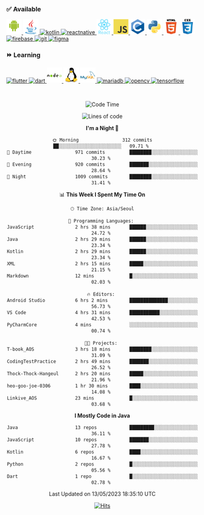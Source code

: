 <!--![header](https://capsule-render.vercel.app/api?type=waving&color=16de46&height=200&section=header&text=🍀%20App%20Developer%20JeongMi&fontSize=40&fontColor=ffffff&animation=fadeIn&fontAlign=66)

<p><img align="left" src="https://github-readme-stats.vercel.app/api/top-langs?username=jung0115&show_icons=true&locale=en&layout=compact" alt="jung0115" /></p>
<p><img align="center" src="https://github-readme-stats.vercel.app/api?username=jung0115&show_icons=true&locale=en" alt="jung0115" /></p>-->

<!--<h2 align="left">👩🏻‍💻 Languages and Tools</h2>-->

<h3 align="left">✅ Available</h3>
<p align="left"> 
<a href="https://developer.android.com" target="_blank" rel="noreferrer"> <img src="https://raw.githubusercontent.com/devicons/devicon/master/icons/android/android-original-wordmark.svg" alt="android" width="40" height="40"/> </a> <!-- 안드로이드 -->
<a href="https://www.java.com" target="_blank" rel="noreferrer"> <img src="https://raw.githubusercontent.com/devicons/devicon/master/icons/java/java-original.svg" alt="java" width="40" height="40"/> </a> <!-- Java -->
<a href="https://kotlinlang.org" target="_blank" rel="noreferrer"> <img src="https://www.vectorlogo.zone/logos/kotlinlang/kotlinlang-icon.svg" alt="kotlin" width="40" height="40"/> </a> <!-- Kotlin -->
<a href="https://reactnative.dev/" target="_blank" rel="noreferrer"> <img src="https://reactnative.dev/img/header_logo.svg" alt="reactnative" width="40" height="40"/> </a> <!-- ReactNative -->
<a href="https://reactjs.org/" target="_blank" rel="noreferrer"> <img src="https://raw.githubusercontent.com/devicons/devicon/master/icons/react/react-original-wordmark.svg" alt="react" width="40" height="40"/> </a> <!--React -->
<a href="https://developer.mozilla.org/en-US/docs/Web/JavaScript" target="_blank" rel="noreferrer"> <img src="https://raw.githubusercontent.com/devicons/devicon/master/icons/javascript/javascript-original.svg" alt="javascript" width="40" height="40"/> </a> <!-- JavaScript -->
<a href="https://www.cprogramming.com/" target="_blank" rel="noreferrer"> <img src="https://raw.githubusercontent.com/devicons/devicon/master/icons/c/c-original.svg" alt="c" width="40" height="40"/> </a> <!-- C언어 -->
<a href="https://www.python.org" target="_blank" rel="noreferrer"> <img src="https://raw.githubusercontent.com/devicons/devicon/master/icons/python/python-original.svg" alt="python" width="40" height="40"/> </a> <!-- Python -->
<a href="https://www.w3.org/html/" target="_blank" rel="noreferrer"> <img src="https://raw.githubusercontent.com/devicons/devicon/master/icons/html5/html5-original-wordmark.svg" alt="html5" width="40" height="40"/> </a> <!-- HTML -->
<a href="https://www.w3schools.com/css/" target="_blank" rel="noreferrer"> <img src="https://raw.githubusercontent.com/devicons/devicon/master/icons/css3/css3-original-wordmark.svg" alt="css3" width="40" height="40"/> </a> <!-- CSS -->
<a href="https://firebase.google.com/" target="_blank" rel="noreferrer"> <img src="https://www.vectorlogo.zone/logos/firebase/firebase-icon.svg" alt="firebase" width="40" height="40"/> </a> <!-- Firebase -->
<a href="https://git-scm.com/" target="_blank" rel="noreferrer"> <img src="https://www.vectorlogo.zone/logos/git-scm/git-scm-icon.svg" alt="git" width="40" height="40"/> </a> <!-- Git -->
<a href="https://www.figma.com/" target="_blank" rel="noreferrer"> <img src="https://www.vectorlogo.zone/logos/figma/figma-icon.svg" alt="figma" width="40" height="40"/> </a> <!-- Figma -->
</p>

<h3 align="left">⏩ Learning</h3>
<p align="left">
<a href="https://flutter.dev" target="_blank" rel="noreferrer"> <img src="https://www.vectorlogo.zone/logos/flutterio/flutterio-icon.svg" alt="flutter" width="40" height="40"/> </a> <!-- Flutter -->
<a href="https://dart.dev" target="_blank" rel="noreferrer"> <img src="https://www.vectorlogo.zone/logos/dartlang/dartlang-icon.svg" alt="dart" width="40" height="40"/> </a> <!-- Dart -->
<a href="https://nodejs.org" target="_blank" rel="noreferrer"> <img src="https://raw.githubusercontent.com/devicons/devicon/master/icons/nodejs/nodejs-original-wordmark.svg" alt="nodejs" width="40" height="40"/> </a> <!-- Node.js -->
<a href="https://www.linux.org/" target="_blank" rel="noreferrer"> <img src="https://raw.githubusercontent.com/devicons/devicon/master/icons/linux/linux-original.svg" alt="linux" width="40" height="40"/> </a> <!-- Linux -->
<a href="https://www.mysql.com/" target="_blank" rel="noreferrer"> <img src="https://raw.githubusercontent.com/devicons/devicon/master/icons/mysql/mysql-original-wordmark.svg" alt="mysql" width="40" height="40"/> </a> <!-- MySQL -->
<a href="https://mariadb.org/" target="_blank" rel="noreferrer"> <img src="https://www.vectorlogo.zone/logos/mariadb/mariadb-icon.svg" alt="mariadb" width="40" height="40"/> </a> <!-- MariaDB -->
<a href="https://opencv.org/" target="_blank" rel="noreferrer"> <img src="https://www.vectorlogo.zone/logos/opencv/opencv-icon.svg" alt="opencv" width="40" height="40"/> </a> <!-- OpenCV -->
<a href="https://www.tensorflow.org" target="_blank" rel="noreferrer"> <img src="https://www.vectorlogo.zone/logos/tensorflow/tensorflow-icon.svg" alt="tensorflow" width="40" height="40"/> </a> <!-- TensorFolw -->
</p>

<br/>
<div align=center>

<!--START_SECTION:waka-->
![Code Time](http://img.shields.io/badge/Code%20Time-25%20hrs%2035%20mins-blue)

![Lines of code](https://img.shields.io/badge/From%20Hello%20World%20I%27ve%20Written-17.7%20million%20lines%20of%20code-blue)

**I'm a Night 🦉** 

```text
🌞 Morning                312 commits         ██░░░░░░░░░░░░░░░░░░░░░░░   09.71 % 
🌆 Daytime                971 commits         ████████░░░░░░░░░░░░░░░░░   30.23 % 
🌃 Evening                920 commits         ███████░░░░░░░░░░░░░░░░░░   28.64 % 
🌙 Night                  1009 commits        ████████░░░░░░░░░░░░░░░░░   31.41 % 
```


📊 **This Week I Spent My Time On** 

```text
🕑︎ Time Zone: Asia/Seoul

💬 Programming Languages: 
JavaScript               2 hrs 38 mins       ██████░░░░░░░░░░░░░░░░░░░   24.72 % 
Java                     2 hrs 29 mins       ██████░░░░░░░░░░░░░░░░░░░   23.34 % 
Kotlin                   2 hrs 29 mins       ██████░░░░░░░░░░░░░░░░░░░   23.34 % 
XML                      2 hrs 15 mins       █████░░░░░░░░░░░░░░░░░░░░   21.15 % 
Markdown                 12 mins             █░░░░░░░░░░░░░░░░░░░░░░░░   02.03 % 

🔥 Editors: 
Android Studio           6 hrs 2 mins        ██████████████░░░░░░░░░░░   56.73 % 
VS Code                  4 hrs 31 mins       ███████████░░░░░░░░░░░░░░   42.53 % 
PyCharmCore              4 mins              ░░░░░░░░░░░░░░░░░░░░░░░░░   00.74 % 

🐱‍💻 Projects: 
T-book_AOS               3 hrs 18 mins       ████████░░░░░░░░░░░░░░░░░   31.09 % 
CodingTestPractice       2 hrs 49 mins       ███████░░░░░░░░░░░░░░░░░░   26.52 % 
Thock-Thock-Hangeul      2 hrs 20 mins       █████░░░░░░░░░░░░░░░░░░░░   21.96 % 
heo-goo-joe-0306         1 hr 30 mins        ████░░░░░░░░░░░░░░░░░░░░░   14.08 % 
Linkive_AOS              23 mins             █░░░░░░░░░░░░░░░░░░░░░░░░   03.68 % 
```

**I Mostly Code in Java** 

```text
Java                     13 repos            █████████░░░░░░░░░░░░░░░░   36.11 % 
JavaScript               10 repos            ███████░░░░░░░░░░░░░░░░░░   27.78 % 
Kotlin                   6 repos             ████░░░░░░░░░░░░░░░░░░░░░   16.67 % 
Python                   2 repos             █░░░░░░░░░░░░░░░░░░░░░░░░   05.56 % 
Dart                     1 repo              █░░░░░░░░░░░░░░░░░░░░░░░░   02.78 % 
```




 Last Updated on 13/05/2023 18:35:10 UTC
<!--END_SECTION:waka-->
  
[![Hits](https://hits.seeyoufarm.com/api/count/incr/badge.svg?url=https%3A%2F%2Fgithub.com%2Fjung0115&count_bg=%2379C83D&title_bg=%23555555&icon=&icon_color=%23E7E7E7&title=hits&edge_flat=false)](https://hits.seeyoufarm.com)
</div>
